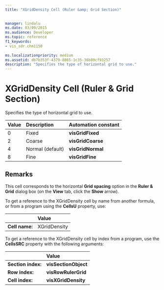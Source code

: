 ```yaml
---
title: "XGridDensity Cell (Ruler &amp; Grid Section)"
 
 
manager: lindalu
ms.date: 03/09/2015
ms.audience: Developer
ms.topic: reference
f1_keywords:
- vis_sdr.chm1150
 
ms.localizationpriority: medium
ms.assetid: db7b353f-4379-8865-1c35-36b89cf93257
description: "Specifies the type of horizontal grid to use."
---
```


# XGridDensity Cell (Ruler &amp; Grid Section)

Specifies the type of horizontal grid to use.
  
|**Value**|**Description**|**Automation constant**|
|:-----|:-----|:-----|
|0  <br/> |Fixed  <br/> |**visGridFixed** <br/> |
|2  <br/> |Coarse  <br/> |**visGridCoarse** <br/> |
|4  <br/> |Normal (default)  <br/> |**visGridNormal** <br/> |
|8  <br/> |Fine  <br/> |**visGridFine** <br/> |
   
## Remarks

This cell corresponds to the horizontal **Grid spacing** option in the **Ruler &amp; Grid** dialog box (on the **View** tab, click the **Show** arrow). 
  
To get a reference to the XGridDensity cell by name from another formula, or from a program using the **CellsU** property, use: 
  
||Value |
|:-----|:-----|
|**Cell name:**  <br/> |XGridDensity  <br/> |
   
To get a reference to the XGridDensity cell by index from a program, use the **CellsSRC** property with the following arguments: 
  
||Value |
|:-----|:-----|
|**Section index:**  <br/> |**visSectionObject** <br/> |
|**Row index:**  <br/> |**visRowRulerGrid** <br/> |
|**Cell index:**  <br/> |**visXGridDensity** <br/> |
   

